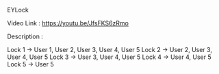 EYLock

Video Link : https://youtu.be/JfsFKS6zRmo

Description : 

Lock 1 -> User 1, User 2, User 3, User 4, User 5
Lock 2 -> User 2, User 3, User 4, User 5
Lock 3 -> User 3, User 4, User 5
Lock 4 -> User 4, User 5
Lock 5 -> User 5

